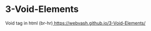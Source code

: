 # 3-Void-Elements
Void tag in html (br-hr)[
](https://webvash.github.io/3-Void-Elements/)https://webvash.github.io/3-Void-Elements/
